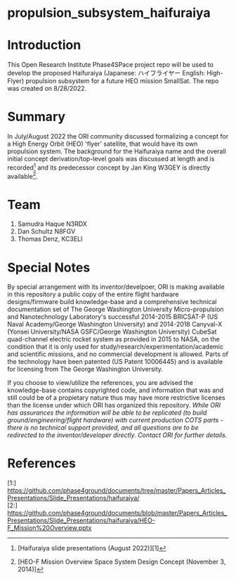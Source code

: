 # propulsion_subsystem_haifuraiya
# Introduction

This Open Research Institute Phase4SPace project repo will be used to develop the proposed Haifuraiya (Japanese:  ハイフライヤー English: High-Flyer) propulsion subsystem for a future HEO mission SmallSat. The repo was created on 8/28/2022.

# Summary

In July/August 2022 the ORI community discussed formalizing a concept for a High Energy Orbit (HEO) 'flyer' satellite, that would have its own propulsion system. The background for the Haifuraiya name and the overall initial concept derivation/top-level goals was discussed at length and is recorded[^1] and its predecessor concept by Jan King W3GEY is directly available[^2]. 

# Team

1. Samudra Haque N3RDX
2. Dan Schultz N8FGV
3. Thomas Denz, KC3ELI

# Special Notes

By special arrangement with its inventor/develpoer, ORI is making available in this repository a public copy of the entire flight hardware designs/firmware build knowledge-base and a comprehensive technical documentation set of The George Washington University Micro-propulsion and Nanotechnology Laboratory's successful 2014-2015 BRICSAT-P (US Naval Academy/George Washington University) and 2014-2018 Canyval-X (Yonsei University/NASA GSFC/George Washington University) CubeSat quad-channel electric rocket system as provided in 2015 to NASA, on the condition that it is only used for study/research/experimentation/academic and scientific missions, and no commercial development is allowed. Parts of the technology have been patented (US Patent 10006445) and is available for licensing from The George Washington University. 

If you choose to view/utilize the references, you are advised the knowledge-base contains copyrighted code, and information that was and still could be of a propietary nature thus may have more restrictive licenses than the license under which ORI has organized this repository. *While ORI has assurances the information will be able to be replicated (to build ground/engineering/flight hardware) with current production COTS parts -  there is no technical support provided, and all questions are to be redirected to the inventor/developer directly. Contact ORI for further details.* 

# References

[^1]: [Haifuraiya slide presentations (August 2022)][1]
[^2]: [HEO-F Mission Overview Space System Design Concept (November 3, 2014)]


[1:] https://github.com/phase4ground/documents/tree/master/Papers_Articles_Presentations/Slide_Presentations/haifuraiya/   
[2:] https://github.com/phase4ground/documents/blob/master/Papers_Articles_Presentations/Slide_Presentations/haifuraiya/HEO-F_Mission%20Overview.pptx




